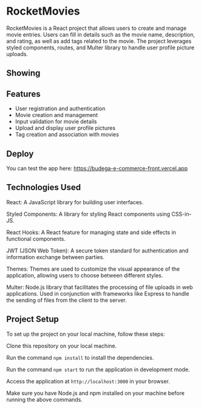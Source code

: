 
# RocketMovies

RocketMovies is a React project that allows users to create and manage movie entries. Users can fill in details such as the movie name, description, and rating, as well as add tags related to the movie. The project leverages styled components, routes, and Multer library to handle user profile picture uploads.
## Showing



## Features

- User registration and authentication
- Movie creation and management
- Input validation for movie details
- Upload and display user profile pictures
- Tag creation and association with movies

## Deploy

You can test the app here: https://budega-e-commerce-front.vercel.app




## Technologies Used

React: A JavaScript library for building user interfaces.

Styled Components: A library for styling React components using CSS-in-JS.

React Hooks: A React feature for managing state and side effects in functional components.

JWT (JSON Web Token): A secure token standard for authentication and information exchange between parties.

Themes: Themes are used to customize the visual appearance of the application, allowing users to choose between different styles.

Multer: Node.js library that facilitates the processing of file uploads in web applications. Used in conjunction with frameworks like Express to handle the sending of files from the client to the server.

## Project Setup

To set up the project on your local machine, follow these steps:

Clone this repository on your local machine.

 Run the command `npm install` to install the dependencies.

 Run the command `npm start` to run the application in development mode.

 Access the application at `http://localhost:3000` in your browser.

Make sure you have Node.js and npm installed on your machine before running the above commands.

